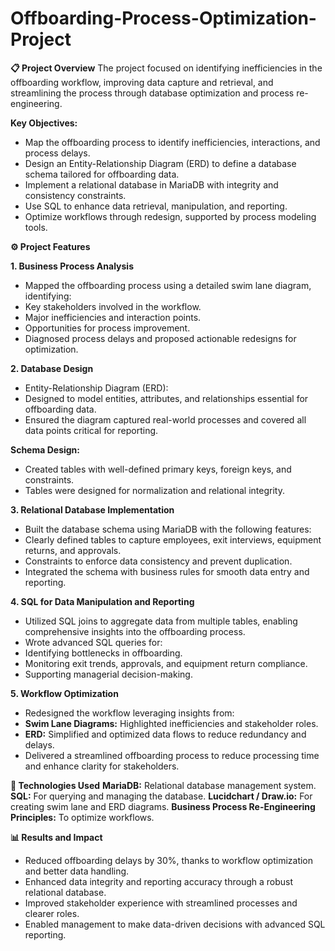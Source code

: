 # Offboarding-Process-Optimization-Project

**📋 Project Overview**
The project focused on identifying inefficiencies in the offboarding workflow, improving data capture and retrieval, and streamlining the process through database optimization and process re-engineering.

**Key Objectives:**
- Map the offboarding process to identify inefficiencies, interactions, and process delays.
- Design an Entity-Relationship Diagram (ERD) to define a database schema tailored for offboarding data.
- Implement a relational database in MariaDB with integrity and consistency constraints.
- Use SQL to enhance data retrieval, manipulation, and reporting.
- Optimize workflows through redesign, supported by process modeling tools.


**⚙️ Project Features**

**1. Business Process Analysis**
- Mapped the offboarding process using a detailed swim lane diagram, identifying:
- Key stakeholders involved in the workflow.
- Major inefficiencies and interaction points.
- Opportunities for process improvement.
- Diagnosed process delays and proposed actionable redesigns for optimization.

**2. Database Design**
- Entity-Relationship Diagram (ERD):
- Designed to model entities, attributes, and relationships essential for offboarding data.
- Ensured the diagram captured real-world processes and covered all data points critical for reporting.

**Schema Design:**
- Created tables with well-defined primary keys, foreign keys, and constraints.
- Tables were designed for normalization and relational integrity.

**3. Relational Database Implementation**
- Built the database schema using MariaDB with the following features:
- Clearly defined tables to capture employees, exit interviews, equipment returns, and approvals.
- Constraints to enforce data consistency and prevent duplication.
- Integrated the schema with business rules for smooth data entry and reporting.

**4. SQL for Data Manipulation and Reporting**
- Utilized SQL joins to aggregate data from multiple tables, enabling comprehensive insights into the offboarding process.
- Wrote advanced SQL queries for:
- Identifying bottlenecks in offboarding.
- Monitoring exit trends, approvals, and equipment return compliance.
- Supporting managerial decision-making.

**5. Workflow Optimization**
- Redesigned the workflow leveraging insights from:
- **Swim Lane Diagrams:** Highlighted inefficiencies and stakeholder roles.
- **ERD:** Simplified and optimized data flows to reduce redundancy and delays.
- Delivered a streamlined offboarding process to reduce processing time and enhance clarity for stakeholders.


**🚀 Technologies Used**
**MariaDB:** Relational database management system.
**SQL:** For querying and managing the database.
**Lucidchart / Draw.io:** For creating swim lane and ERD diagrams.
**Business Process Re-Engineering Principles:** To optimize workflows.

**📊 Results and Impact**
- Reduced offboarding delays by 30%, thanks to workflow optimization and better data handling.
- Enhanced data integrity and reporting accuracy through a robust relational database.
- Improved stakeholder experience with streamlined processes and clearer roles.
- Enabled management to make data-driven decisions with advanced SQL reporting.
